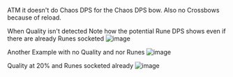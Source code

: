 ATM it doesn't do Chaos DPS for the Chaos DPS bow.
Also no Crossbows because of reload.

When Quality isn't detected
Note how the potential Rune DPS shows even if there are already Runes socketed
![image](https://github.com/user-attachments/assets/8c2b1ebf-eec2-4cba-b756-55e963eaded4)

Another Example with no Quality and nor Runes
![image](https://github.com/user-attachments/assets/4b169804-e32f-4dfa-bbac-ceddaf3972e8)

Quality at 20% and Runes socketed already
![image](https://github.com/user-attachments/assets/767ac4f9-4bbb-4f08-b334-00db180501dc)

